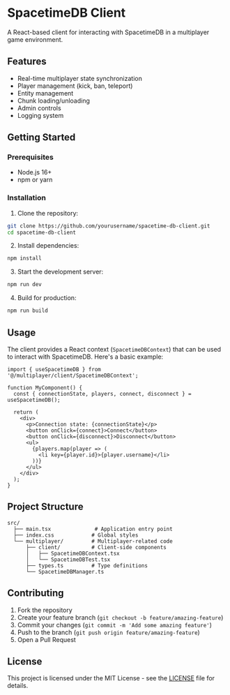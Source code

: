 # SpacetimeDB Client

A React-based client for interacting with SpacetimeDB in a multiplayer game environment.

## Features

- Real-time multiplayer state synchronization
- Player management (kick, ban, teleport)
- Entity management
- Chunk loading/unloading
- Admin controls
- Logging system

## Getting Started

### Prerequisites

- Node.js 16+
- npm or yarn

### Installation

1. Clone the repository:
```bash
git clone https://github.com/yourusername/spacetime-db-client.git
cd spacetime-db-client
```

2. Install dependencies:
```bash
npm install
```

3. Start the development server:
```bash
npm run dev
```

4. Build for production:
```bash
npm run build
```

## Usage

The client provides a React context (`SpacetimeDBContext`) that can be used to interact with SpacetimeDB. Here's a basic example:

```tsx
import { useSpacetimeDB } from '@/multiplayer/client/SpacetimeDBContext';

function MyComponent() {
  const { connectionState, players, connect, disconnect } = useSpacetimeDB();

  return (
    <div>
      <p>Connection state: {connectionState}</p>
      <button onClick={connect}>Connect</button>
      <button onClick={disconnect}>Disconnect</button>
      <ul>
        {players.map(player => (
          <li key={player.id}>{player.username}</li>
        ))}
      </ul>
    </div>
  );
}
```

## Project Structure

```
src/
  ├── main.tsx              # Application entry point
  ├── index.css            # Global styles
  └── multiplayer/         # Multiplayer-related code
      ├── client/          # Client-side components
      │   ├── SpacetimeDBContext.tsx
      │   └── SpacetimeDBTest.tsx
      ├── types.ts         # Type definitions
      └── SpacetimeDBManager.ts
```

## Contributing

1. Fork the repository
2. Create your feature branch (`git checkout -b feature/amazing-feature`)
3. Commit your changes (`git commit -m 'Add some amazing feature'`)
4. Push to the branch (`git push origin feature/amazing-feature`)
5. Open a Pull Request

## License

This project is licensed under the MIT License - see the [LICENSE](LICENSE) file for details. 